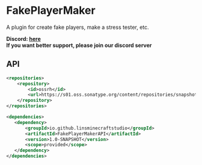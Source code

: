 # FakePlayerMaker
A plugin for create fake players, make a stress tester, etc.

**Discord: [here](https://discord.gg/W36MJhBtGy)**  
**If you want better support, please join our discord server**

## API
```xml
<repositories>
    <repository>
        <id>ossrh</id>
        <url>https://s01.oss.sonatype.org/content/repositories/snapshots/</url>
    </repository>
</repositories>

<dependencies>
   <dependency>
       <groupId>io.github.linsminecraftstudio</groupId>
       <artifactId>FakePlayerMakerAPI</artifactId>
       <version>1.0-SNAPSHOT</version>
       <scope>provided</scope>       
   </dependency>  
</dependencies>
```